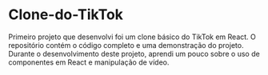 # Clone-do-TikTok
Primeiro projeto que desenvolvi foi um clone básico do TikTok em React. O repositório contém o código completo e uma demonstração do projeto. Durante o desenvolvimento deste projeto, aprendi um pouco sobre o uso de componentes em React e manipulação de vídeo.
